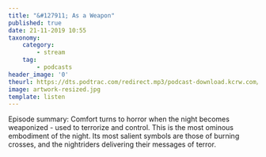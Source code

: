 ```yaml
---
title: "&#127911; As a Weapon"
published: true
date: 21-11-2019 10:55
taxonomy:
    category:
        - stream
    tag:
        - podcasts
header_image: '0'
theurl: https://dts.podtrac.com/redirect.mp3/podcast-download.kcrw.com/kcrw/audio/podcast/etc/nw/KCRW-nocturne-as_a_weapon-191112.mp3
image: artwork-resized.jpg
template: listen
--- 
```

Episode summary: Comfort turns to horror when the night becomes weaponized - used to terrorize and control. This is the most ominous embodiment of the night. Its most salient symbols are those of burning crosses, and the nightriders delivering their messages of terror.
